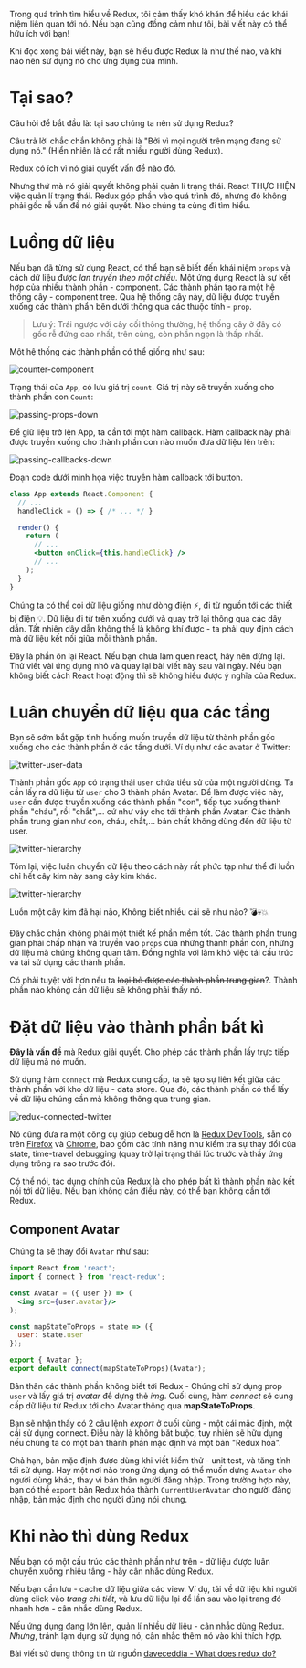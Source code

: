 Trong quá trình tìm hiểu về Redux, tôi cảm thấy khó khăn để hiểu các khái niệm liên quan tới nó. Nếu bạn cũng đồng cảm như tôi, bài viết này có thể hữu ích với bạn!

Khi đọc xong bài viết này, bạn sẽ hiểu được Redux là như thế nào, và khi nào nên sử dụng nó cho ứng dụng của mình.

# Tại sao?
Câu hỏi để bắt đầu là: tại sao chúng ta nên sử dụng Redux?

Câu trả lời chắc chắn không phải là "Bởi vì mọi người trên mạng đang sử dụng nó." (Hiển nhiên là có rất nhiều người dùng Redux).

Redux có ích vì nó giải quyết vấn đề nào đó.

Nhưng thứ mà nó giải quyết không phải quản lí trạng thái. React THỰC HIỆN việc quản lí trạng thái. Redux góp phần vào quá trình đó, nhưng đó không phải gốc rễ vấn đề nó giải quyết. Nào chúng ta cùng đi tìm hiểu.

# Luồng dữ liệu
Nếu bạn đã từng sử dụng React, có thể bạn sẽ biết đến khái niệm `props` và cách dữ liệu được *lan truyền theo một chiều*. Một ứng dụng React là sự kết hợp của nhiều thành phần - component. Các thành phần tạo ra một hệ thống cây - component tree. Qua hệ thống cây này, dữ liệu được truyền xuống các thành phần bên dưới thông qua các thuộc tính - `prop`.

> Lưu ý: Trái ngược với cây cối thông thường, hệ thống cây ở đây có gốc rễ đứng cao nhất, trên cùng, còn phần ngọn là thấp nhất.


Một hệ thống các thành phần có thể giống như sau:

![counter-component](./counter-component.png)

Trạng thái của `App`, có lưu giá trị `count`. Giá trị này sẽ truyền xuống cho thành phần con `Count`:

![passing-props-down](./passing-props-down.png)

Để giữ liệu trở lên App, ta cần tới một hàm callback. Hàm callback này phải được truyền xuống cho thành phần con nào muốn đưa dữ liệu lên trên:

![passing-callbacks-down](./passing-callbacks-down.png)

Đoạn code dưới mình họa việc truyền hàm callback tới button.

```jsx
class App extends React.Component {
  // ...
  handleClick = () => { /* ... */ }

  render() {
    return (
      // ...
      <button onClick={this.handleClick} />
      // ...
    );
  }
}
```

Chúng ta có thể coi dữ liệu giống như dòng điện ⚡, đi từ nguồn tới các thiết bị điện 💡. Dữ liệu đi từ trên xuống dưới và quay trở lại thông qua các dây dẫn. Tất nhiên dây dẫn không thể là không khí được - ta phải quy định cách mà dữ liệu kết nối giữa mỗi thành phần.

Đây là phần ôn lại React. Nếu bạn chưa làm quen react, hãy nên dừng lại. Thử viết vài ứng dụng nhỏ và quay lại bài viết này sau vài ngày. Nếu bạn không biết cách React hoạt động thì sẽ không hiểu được ý nghĩa của Redux.

# Luân chuyển dữ liệu qua các tầng

Bạn sẽ sớm bắt gặp tình huống muốn truyền dữ liệu từ thành phần gốc xuống cho các thành phần ở các tầng dưới. Ví dụ như các avatar ở Twitter:

![twitter-user-data](./twitter-user-data.png)

Thành phần gốc `App` có trạng thái `user` chứa tiểu sử của một người dùng. Ta cần lấy ra dữ liệu từ `user` cho 3 thành phần Avatar. Để làm được việc này, `user` cần được truyền xuống các thành phần "con", tiếp tục xuống thành phần "cháu", rồi "chắt",... cứ như vậy cho tới thành phần Avatar. Các thành phần trung gian như con, cháu, chắt,... bản chất không dùng đến dữ liệu từ user.

![twitter-hierarchy](./twitter-hierarchy.png)

Tóm lại, việc luân chuyển dữ liệu theo cách này rất phức tạp như thể đi luồn chỉ hết cây kim này sang cây kim khác.

![twitter-hierarchy](./thread_needle.gif)

Luồn một cây kim đã hại não, Không biết nhiều cái sẽ như nào? 💣💀💥

Đây chắc chắn không phải một thiết kế phần mềm tốt. Các thành phần trung gian phải chấp nhận và truyền vào `props` của những thành phần con, những dữ liệu mà chúng không quan tâm. Đồng nghĩa với làm khó việc tái cấu trúc và tái sử dụng các thành phần.

Có phải tuyệt vời hơn nếu ta ~~loại bỏ được các thành phần trung gian~~?. Thành phần nào không cần dữ liệu sẽ không phải thấy nó.

# Đặt dữ liệu vào thành phần bất kì

**Đây là vấn đề** mà Redux giải quyết. Cho phép các thành phần lấy trực tiếp dữ liệu mà nó muốn.

Sử dụng hàm `connect` mà Redux cung cấp, ta sẽ tạo sự liên kết giữa các thành phần với kho dữ liệu - data store. Qua đó, các thành phần có thể lấy về dữ liệu chúng cần mà không thông qua trung gian.

![redux-connected-twitter](./redux-connected-twitter.png)

Nó cũng đưa ra một công cụ giúp debug dễ hơn là [Redux DevTools](https://github.com/gaearon/redux-devtools), sẵn có trên [Firefox](https://addons.mozilla.org/en-US/firefox/addon/remotedev/) và [Chrome](https://chrome.google.com/webstore/detail/redux-devtools/lmhkpmbekcpmknklioeibfkpmmfibljd), bao gồm các tính năng như kiểm tra sự thay đổi của state, time-travel debugging (quay trở lại trạng thái lúc trước và thấy ứng dụng trông ra sao trước đó).

Có thể nói, tác dụng chính của Redux là cho phép bất kì thành phần nào kết nối tới dữ liệu. Nếu bạn không cần điều này, có thể bạn không cần tới Redux.

## Component Avatar

Chúng ta sẽ thay đổi `Avatar` như sau:

```jsx
import React from 'react';
import { connect } from 'react-redux';

const Avatar = ({ user }) => (
  <img src={user.avatar}/>
);

const mapStateToProps = state => ({
  user: state.user
});

export { Avatar };
export default connect(mapStateToProps)(Avatar);
```

Bản thân các thành phần không biết tới Redux - Chúng chỉ sử dụng prop `user` và lấy giá trị *avatar* để dựng thẻ *img*. Cuối cùng, hàm *connect* sẽ cung cấp dữ liệu từ Redux tới cho Avatar thông qua **mapStateToProps**.

Bạn sẽ nhận thấy có 2 câu lệnh *export* ở cuối cùng - một cái mặc định, một cái sử dụng connect. Điều này là không bắt buộc, tuy nhiên sẽ hữu dụng nếu chúng ta có một bản thành phần mặc định và một bản "Redux hóa".

Chả hạn, bản mặc định được dùng khi viết kiểm thử - unit test, và tăng tính tái sử dụng. Hay một nơi nào trong ứng dụng có thể muốn dựng `Avatar` cho người dùng khác, thay vì bản thân người đăng nhập. Trong trường hợp này, bạn có thể `export` bản Redux hóa thành `CurrentUserAvatar` cho người đăng nhập, bản mặc định cho người dùng nói chung.

# Khi nào thì dùng Redux

Nếu bạn có một cấu trúc các thành phần như trên - dữ liệu được luân chuyển xuống nhiều tầng - hãy cân nhắc dùng Redux.

Nếu bạn cần lưu - cache dữ liệu giữa các view. Ví dụ, tải về dữ liệu khi người dùng click vào *trang chi tiết*, và lưu dữ liệu lại để lần sau vào lại trang đó nhanh hơn - cân nhắc dùng Redux.

Nếu ứng dụng đang lớn lên, quản lí nhiều dữ liệu - cân nhắc dùng Redux. *Nhưng*, tránh lạm dụng sử dụng nó, cân nhắc thêm nó vào khi thích hợp.

Bài viết sử dụng thông tin từ nguồn [daveceddia - What does redux do?](https://daveceddia.com/what-does-redux-do)